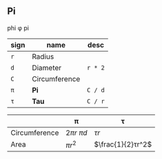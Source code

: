 

## Pi 

phi φ
pi 

| sign | name          | desc    |
| ---- | ------------- | ------- |
| `r`  | Radius        |         |
| `d`  | Diameter      | `r * 2` |
| `C`  | Circumference |         |
| `π`  | **Pi**        | `C / d` |
| `τ`  | **Tau**       | `C / r` |

|               | π          | τ           |
| ------------- | ---------- | ----------- |
| Circumference | $2πr$ $πd$ | $τr$        |
| Area          | $πr^2$     | $\frac{1}{2}τr^2$ |
